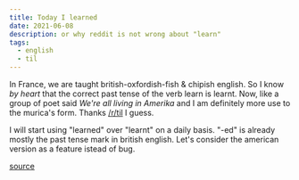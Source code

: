 ```yaml
---
title: Today I learned
date: 2021-06-08
description: or why reddit is not wrong about "learn"
tags:
  - english
  - til
---
```


In France, we are taught british-oxfordish-fish & chipish english. So I know _by heart_ that the correct past tense of the verb learn is learnt. Now, like a group of poet said _We're all living in Amerika_ and I am definitely more use to the murica's form. Thanks [/r/til](https://www.reddit.com/r/todayilearned/) I guess.

I will start using "learned" over "learnt" on a daily basis. "-ed" is already mostly the past tense mark in british english. Let's consider the american version as a feature istead of bug.

[source](https://www.grammarly.com/blog/learned-learnt/)